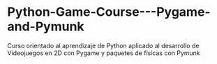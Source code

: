 # Python-Game-Course---Pygame-and-Pymunk
Curso orientado al aprendizaje de Python aplicado al desarrollo de Videojuegos en 2D con Pygame y paquetes de físicas con Pymunk
